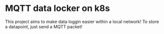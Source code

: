 # MQTT data locker on k8s

This project aims to make data loggin easier within a local network! To store a datapoint, just send a MQTT packet!
